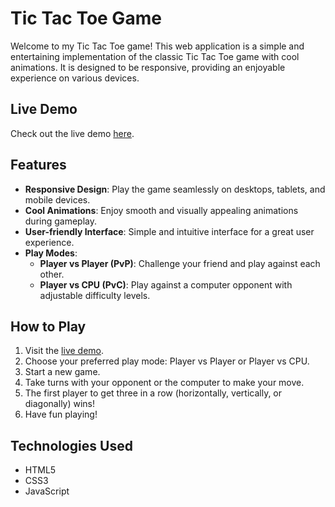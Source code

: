 # Tic Tac Toe Game

Welcome to my Tic Tac Toe game! This web application is a simple and entertaining implementation of the classic Tic Tac Toe game with cool animations. It is designed to be responsive, providing an enjoyable experience on various devices.

## Live Demo
Check out the live demo [here](https://ujjwal-paul.github.io/Tic-Tac-Toe/).

## Features

- **Responsive Design**: Play the game seamlessly on desktops, tablets, and mobile devices.
- **Cool Animations**: Enjoy smooth and visually appealing animations during gameplay.
- **User-friendly Interface**: Simple and intuitive interface for a great user experience.
- **Play Modes**:
  - **Player vs Player (PvP)**: Challenge your friend and play against each other.
  - **Player vs CPU (PvC)**: Play against a computer opponent with adjustable difficulty levels.

## How to Play

1. Visit the [live demo](https://ujjwal-paul.github.io/Tic-Tac-Toe/).
2. Choose your preferred play mode: Player vs Player or Player vs CPU.
3. Start a new game.
4. Take turns with your opponent or the computer to make your move.
5. The first player to get three in a row (horizontally, vertically, or diagonally) wins!
6. Have fun playing!

## Technologies Used

- HTML5
- CSS3
- JavaScript
